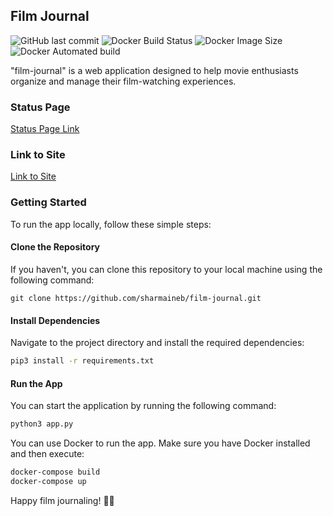 ## Film Journal

![GitHub last commit](https://img.shields.io/github/last-commit/sharmaineb/film-journal)
![Docker Build Status](https://img.shields.io/docker/build/sharshar7/film-journal)
![Docker Image Size](https://img.shields.io/docker/build/sharshar7/film-journal)
![Docker Automated build](https://img.shields.io/docker/build/sharshar7/film-journal)




"film-journal" is a web application designed to help movie enthusiasts organize and manage their film-watching experiences. 

### Status Page
[Status Page Link](https://stats.uptimerobot.com/ZxZ8nCPQOR/795385174)

### Link to Site
[Link to Site](https://film-journal-app.dev.shaaaarmaineb.me/)

### Getting Started

To run the app locally, follow these simple steps:

#### Clone the Repository

If you haven't, you can clone this repository to your local machine using the following command:

```
git clone https://github.com/sharmaineb/film-journal.git
```

#### Install Dependencies

Navigate to the project directory and install the required dependencies:

```bash
pip3 install -r requirements.txt
```

#### Run the App

You can start the application by running the following command:

```bash
python3 app.py
```
You can use Docker to run the app. Make sure you have Docker installed and then execute:

```bash
docker-compose build
docker-compose up
```
Happy film journaling! 🎥📝
